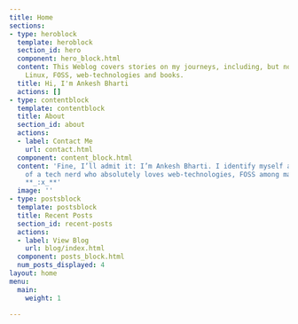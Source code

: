```yaml
---
title: Home
sections:
- type: heroblock
  template: heroblock
  section_id: hero
  component: hero_block.html
  content: This Weblog covers stories on my journeys, including, but not limited to,
    Linux, FOSS, web-technologies and books.
  title: Hi, I'm Ankesh Bharti
  actions: []
- type: contentblock
  template: contentblock
  title: About
  section_id: about
  actions:
  - label: Contact Me
    url: contact.html
  component: content_block.html
  content: 'Fine, I’ll admit it: I’m Ankesh Bharti. I identify myself as one heck
    of a tech nerd who absolutely loves web-technologies, FOSS among many other _cool_  things.
    **_:x_**'
  image: ''
- type: postsblock
  template: postsblock
  title: Recent Posts
  section_id: recent-posts
  actions:
  - label: View Blog
    url: blog/index.html
  component: posts_block.html
  num_posts_displayed: 4
layout: home
menu:
  main:
    weight: 1

---
```

